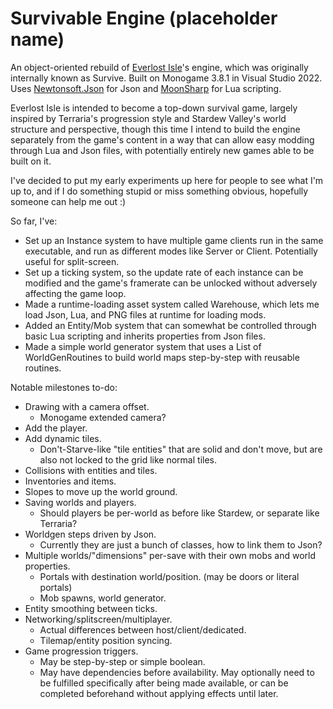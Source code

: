 # Survivable Engine (placeholder name)

An object-oriented rebuild of [Everlost Isle](https://cubee.games/?rel=games&sub=everlost_isle)'s engine, which was originally internally known as Survive. 
Built on Monogame 3.8.1 in Visual Studio 2022. Uses [Newtonsoft.Json](https://www.newtonsoft.com/json) for Json and [MoonSharp](https://www.moonsharp.org/) for Lua scripting.

Everlost Isle is intended to become a top-down survival game, largely inspired by Terraria's progression style and Stardew Valley's world structure and perspective, though this time I intend to build the engine separately from the game's content in a way that can allow easy modding through Lua and Json files, with potentially entirely new games able to be built on it.

I've decided to put my early experiments up here for people to see what I'm up to, and if I do something stupid or miss something obvious, hopefully someone can help me out :)

So far, I've:
- Set up an Instance system to have multiple game clients run in the same executable, and run as different modes like Server or Client. Potentially useful for split-screen.
- Set up a ticking system, so the update rate of each instance can be modified and the game's framerate can be unlocked without adversely affecting the game loop.
- Made a runtime-loading asset system called Warehouse, which lets me load Json, Lua, and PNG files at runtime for loading mods.
- Added an Entity/Mob system that can somewhat be controlled through basic Lua scripting and inherits properties from Json files.
- Made a simple world generator system that uses a List of WorldGenRoutines to build world maps step-by-step with reusable routines.

Notable milestones to-do:
- Drawing with a camera offset.
	- Monogame extended camera?
- Add the player.
- Add dynamic tiles.
	- Don't-Starve-like "tile entities" that are solid and don't move, but are also not locked to the grid like normal tiles.
- Collisions with entities and tiles.
- Inventories and items.
- Slopes to move up the world ground.
- Saving worlds and players.
	- Should players be per-world as before like Stardew, or separate like Terraria?
- Worldgen steps driven by Json.
	- Currently they are just a bunch of classes, how to link them to Json?
- Multiple worlds/"dimensions" per-save with their own mobs and world properties.
	- Portals with destination world/position. (may be doors or literal portals)
	- Mob spawns, world generator.
- Entity smoothing between ticks.
- Networking/splitscreen/multiplayer.
	- Actual differences between host/client/dedicated.
	- Tilemap/entity position syncing.
- Game progression triggers.
	- May be step-by-step or simple boolean.
	- May have dependencies before availability. May optionally need to be fulfilled specifically after being made available, or can be completed beforehand without applying effects until later.


